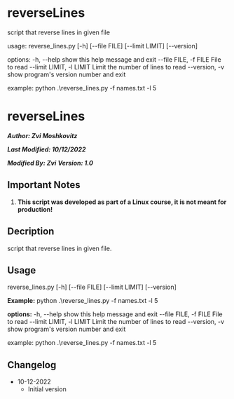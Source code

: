 # reverseLines
script that reverse lines in given file

usage: reverse_lines.py [-h] [--file FILE] [--limit LIMIT] [--version]

options:
  -h, --help            show this help message and exit
  --file FILE, -f FILE  File to read
  --limit LIMIT, -l LIMIT
                        Limit the number of lines to read
  --version, -v         show program's version number and exit

  example:
  python .\reverse_lines.py -f names.txt -l 5
  
  # reverseLines
**_Author: Zvi Moshkovitz_**

**_Last Modified: 10/12/2022_**

**_Modified By: Zvi_**
**_Version: 1.0_**

## Important Notes
1. **This script was developed as part of a Linux course, it is not meant for production!**

## Decription
script that reverse lines in given file.

## Usage

reverse_lines.py [-h] [--file FILE] [--limit LIMIT] [--version]

**Example:**
python .\reverse_lines.py -f names.txt -l 5

**options:**
  -h, --help            show this help message and exit
  --file FILE, -f FILE  File to read
  --limit LIMIT, -l LIMIT
                        Limit the number of lines to read
  --version, -v         show program's version number and exit

  example:
  python .\reverse_lines.py -f names.txt -l 5

## Changelog
* 10-12-2022
    * Initial version
